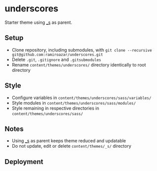 # underscores

Starter theme using [_s](https://github.com/Automattic/_s) as parent.

## Setup

* Clone repository, including submodules, with `git clone --recursive git@github.com:ramiroazar/underscores.git`
* Delete `.git`, `.gitignore` and `.gitsubmodules`
* Rename `content/themes/underscores/` directory identically to root directory

## Style

* Configure variables in `content/themes/underscores/sass/variables/`
* Style modules in `content/themes/underscores/sass/modules/`
* Style remaining in respective directories in `content/themes/underscores/sass/`

## Notes

* Using [_s](https://github.com/Automattic/_s) as parent keeps theme reduced and updatable
* Do not update, edit or delete `content/themes/_s/` directory

## Deployment
